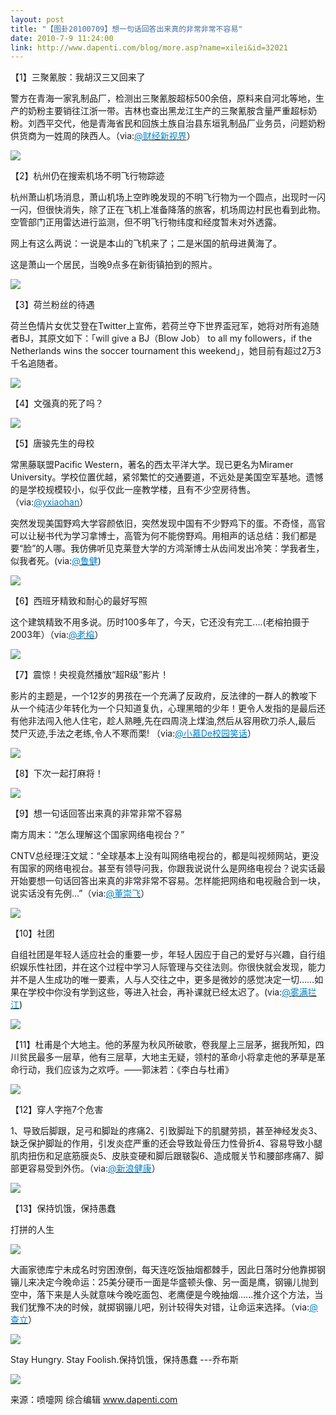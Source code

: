 ```yaml
---
layout: post
title: "【图卦20100709】想一句话回答出来真的非常非常不容易"
date: 2010-7-9 11:24:00
link: http://www.dapenti.com/blog/more.asp?name=xilei&id=32021
---
```


<div class="oblog_text" align="left">
<a></a> 
<p>【1】三聚氰胺：我胡汉三又回来了</p>
<p>警方在青海一家乳制品厂，检测出三聚氰胺超标500余倍，原料来自河北等地，生产的奶粉主要销往江浙一带。吉林也查出黑龙江生产的三聚氰胺含量严重超标奶粉。刘西平交代，他是青海省民和回族土族自治县东垣乳制品厂业务员，问题奶粉供货商为一姓周的陕西人。（via:<a href="http://t.sina.com.cn/1722125577"><font color="#0082cb">@财经新视界</font></a>）</p>
<p><img style="BORDER-BOTTOM-COLOR: #000000; BORDER-TOP-COLOR: #000000; BORDER-RIGHT-COLOR: #000000; BORDER-LEFT-COLOR: #000000" border="0" src="http://ptimg.org:88/dapenti/7817899a0de6/33qacs4p.jpg"></p>
<p>【2】杭州仍在搜索机场不明飞行物踪迹</p>
<p>杭州萧山机场消息，萧山机场上空昨晚发现的不明飞行物为一个圆点，出现时一闪一闪，但很快消失，除了正在飞机上准备降落的旅客，机场周边村民也看到此物。空管部门正用雷达进行监测，但不明飞行物纬度和经度暂未对外透露。</p>
<p>网上有这么两说：一说是本山的飞机来了；二是米国的航母进黄海了。</p>
<p>这是萧山一个居民，当晚9点多在新街镇拍到的照片。</p>
<p><img style="BORDER-BOTTOM-COLOR: #000000; BORDER-TOP-COLOR: #000000; BORDER-RIGHT-COLOR: #000000; BORDER-LEFT-COLOR: #000000" border="0" src="http://ptimg.org:88/dapenti/2700099a0e87/lbiinok5.jpg"></p>
<p>【3】荷兰粉丝的待遇</p>
<p>荷兰色情片女优艾登在Twitter上宣佈，若荷兰夺下世界盃冠军，她将对所有追随者BJ，其原文如下：「will give a BJ（Blow Job） to all my followers，if the Netherlands wins the soccer tournament this weekend」，她目前有超过2万3千名追随者。 </p>
<p><img style="BORDER-BOTTOM-COLOR: #000000; BORDER-TOP-COLOR: #000000; BORDER-RIGHT-COLOR: #000000; BORDER-LEFT-COLOR: #000000" border="0" src="http://ptimg.org:88/dapenti/8562399a0ef2/3qlft4gw.jpg"></p>
<p>【4】文强真的死了吗？</p>
<p><img style="BORDER-BOTTOM-COLOR: #000000; BORDER-TOP-COLOR: #000000; BORDER-RIGHT-COLOR: #000000; BORDER-LEFT-COLOR: #000000" border="0" src="http://ptimg.org:88/dapenti/6443099a107d/txitn0wg.jpg"></p>
<p>【5】唐骏先生的母校</p>
<p>常黑藤联盟Pacific Western，著名的西太平洋大学。现已更名为Miramer University。学校位置优越，紧邻繁忙的交通要道，不远处是美国空军基地。遗憾的是学校规模较小，似乎仅此一座教学楼，且有不少空房待售。（via:<a href="http://t.sina.com.cn/1401173075"><font color="#0082cb">@yxiaohan</font></a>）</p>
<p>突然发现美国野鸡大学容颜依旧，突然发现中国有不少野鸡下的蛋。不奇怪，高官可以让秘书代为学习拿博士，高管为何不能傍野鸡。用相声的话总结：我们都是要“脸”的人哪。我仿佛听见克莱登大学的方鸿渐博士从齿间发出冷笑：学我者生，似我者死。(via:<a href="http://t.sina.com.cn/1219952281"><font color="#0082cb">@鲁健</font></a>)</p>
<p><img style="BORDER-BOTTOM-COLOR: #000000; BORDER-TOP-COLOR: #000000; BORDER-RIGHT-COLOR: #000000; BORDER-LEFT-COLOR: #000000" border="0" src="http://ptimg.org:88/dapenti/5098699a111f/22j3dpu9.jpg"></p>
<p>【6】西班牙精致和耐心的最好写照</p>
<p>这个建筑精致不用多说。历时100多年了，今天，它还没有完工....(老榕拍摄于2003年）（via:<a href="http://t.sina.com.cn/1494720324"><font color="#0082cb">@老榕</font></a>）</p>
<p><img style="BORDER-BOTTOM-COLOR: #000000; BORDER-TOP-COLOR: #000000; BORDER-RIGHT-COLOR: #000000; BORDER-LEFT-COLOR: #000000" border="0" src="http://ptimg.org:88/dapenti/4477399a1271/9m8dbu9t.jpg"></p>
<p>【7】震惊！央视竟然播放“超R级”影片！</p>
<p>影片的主题是，一个12岁的男孩在一个充满了反政府，反法律的一群人的教唆下从一个纯洁少年转化为一个只知道复仇，心理黑暗的少年！更令人发指的是最后还有他非法闯入他人住宅，趁人熟睡,先在四周浇上煤油,然后从容用砍刀杀人,最后 焚尸灭迹,手法之老练,令人不寒而栗! （via:<a href="http://t.sina.com.cn/1689109911"><font color="#0082cb">@小慕De校园笑话</font></a>）</p>
<p><img style="BORDER-BOTTOM-COLOR: #000000; BORDER-TOP-COLOR: #000000; BORDER-RIGHT-COLOR: #000000; BORDER-LEFT-COLOR: #000000" border="0" src="http://ptimg.org:88/dapenti/3117199a1322/s91we6x9.jpg"></p>
<p>【8】下次一起打麻将！</p>
<p><img style="BORDER-BOTTOM-COLOR: #000000; BORDER-TOP-COLOR: #000000; BORDER-RIGHT-COLOR: #000000; BORDER-LEFT-COLOR: #000000" border="0" src="http://ptimg.org:88/dapenti/9558999a1540/115b6so7.jpg"></p>
<p>【9】想一句话回答出来真的非常非常不容易</p>
<p>南方周末：“怎么理解这个国家网络电视台？”</p>
<p>CNTV总经理汪文斌：“全球基本上没有叫网络电视台的，都是叫视频网站，更没有国家的网络电视台。甚至有领导问我，你跟我说说什么是网络电视台？说实话最开始要想一句话回答出来真的非常非常不容易。怎样能把网络和电视融合到一块，说实话没有先例...”（via:<a href="http://t.sina.com.cn/1197227673"><font color="#0082cb">@董崇飞</font></a>）</p>
<p><img style="BORDER-BOTTOM-COLOR: #000000; BORDER-TOP-COLOR: #000000; BORDER-RIGHT-COLOR: #000000; BORDER-LEFT-COLOR: #000000" border="0" src="http://ptimg.org:88/dapenti/9576699a15ab/wdcfrxds.jpg"></p>
<p>【10】社团</p>
<p>自组社团是年轻人适应社会的重要一步，年轻人因应于自己的爱好与兴趣，自行组织娱乐性社团，并在这个过程中学习人际管理与交往法则。你很快就会发现，能力并不是人生成功的唯一要素，人与人交往之中，更多是微妙的感觉决定一切……如果在学校中你没有学到这些，等进入社会，再补课就已经太迟了。(via:<a href="http://t.sina.com.cn/1454884585"><font color="#0082cb">@雾满拦江</font></a>)</p>
<p><img style="BORDER-BOTTOM-COLOR: #000000; BORDER-TOP-COLOR: #000000; BORDER-RIGHT-COLOR: #000000; BORDER-LEFT-COLOR: #000000" border="0" src="http://ptimg.org:88/dapenti/9886199a183e/3xusgra2.jpg"></p>
<p>【11】杜甫是个大地主。他的茅屋为秋风所破歌，卷我屋上三层茅，据我所知，四川贫民最多一层草，他有三层草，大地主无疑，领村的革命小将拿走他的茅草是革命行动，我们应该为之欢呼。——郭沫若：《李白与杜甫》</p>
<p><img style="BORDER-BOTTOM-COLOR: #000000; BORDER-TOP-COLOR: #000000; BORDER-RIGHT-COLOR: #000000; BORDER-LEFT-COLOR: #000000" border="0" src="http://ptimg.org:88/dapenti/5696399a1952/n8vcp5wg.jpg"></p>
<p>【12】穿人字拖7个危害</p>
<p>1、导致后脚跟，足弓和脚趾的疼痛2、引致脚趾下的肌腱劳损，甚至神经发炎3、缺乏保护脚趾的作用，引发炎症严重的还会导致趾骨压力性骨折4、容易导致小腿肌肉扭伤和足底筋膜炎5、皮肤变硬和脚后跟皲裂6、造成髋关节和腰部疼痛7、脚部更容易受到外伤。（via:<a href="http://t.sina.com.cn/1268642527"><font color="#0082cb">@新浪健康</font></a>）</p>
<p><img style="BORDER-BOTTOM-COLOR: #000000; BORDER-TOP-COLOR: #000000; BORDER-RIGHT-COLOR: #000000; BORDER-LEFT-COLOR: #000000" border="0" src="http://ptimg.org:88/dapenti/6846999a2137/y5b06o2w.jpg"></p>
<p>【13】保持饥饿，保持愚蠢</p>
<p>打拼的人生</p>
<p><img style="BORDER-BOTTOM-COLOR: #000000; BORDER-TOP-COLOR: #000000; BORDER-RIGHT-COLOR: #000000; BORDER-LEFT-COLOR: #000000" border="0" src="http://ptimg.org:88/dapenti/1901599a2220/jtacli16.jpg"></p>
<p>大画家徳库宁未成名时穷困潦倒，每天连吃饭抽烟都棘手，因此日落时分他靠掷钢镚儿来决定今晚命运：25美分硬币一面是华盛顿头像、另一面是鹰，钢镚儿抛到空中，落下来是人头就意味今晚吃面包、老鹰便是今晚抽烟......推介这个方法，当我们犹豫不决的时候，就掷钢镚儿吧，别计较得失对错，让命运来选择。（via:<a href="http://t.sina.com.cn/1558226504"><font color="#0082cb">@查立</font></a>）</p>
<p><img style="BORDER-BOTTOM-COLOR: #000000; BORDER-TOP-COLOR: #000000; BORDER-RIGHT-COLOR: #000000; BORDER-LEFT-COLOR: #000000" border="0" src="http://ptimg.org:88/dapenti/0912499a222a/l4wnz8vp.jpg"></p>
<p>Stay Hungry. Stay Foolish.保持饥饿，保持愚蠢 ---乔布斯</p>
<p><img style="BORDER-BOTTOM-COLOR: #000000; BORDER-TOP-COLOR: #000000; BORDER-RIGHT-COLOR: #000000; BORDER-LEFT-COLOR: #000000" border="0" src="http://ptimg.org:88/dapenti/0883599a2226/314h477a.jpg"></p>
<p>来源：喷嚏网 综合编辑 <a href="http://www.dapenti.com/">www.dapenti.com</a></p>
</div>